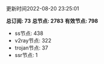 更新时间2022-08-20 23:25:01

**总订阅: 73**
**总节点: 2783**
**有效节点: 798**
- ss节点: 438
- v2ray节点: 322
- trojan节点: 37
- ssr节点: 1
